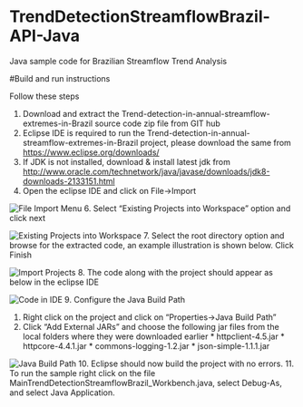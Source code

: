 # TrendDetectionStreamflowBrazil-API-Java
Java sample code for Brazilian Streamflow Trend Analysis

#Build and run instructions

Follow these steps

1. Download and extract the Trend-detection-in-annual-streamflow-extremes-in-Brazil source code zip file from GIT hub
3. Eclipse IDE is required to run the Trend-detection-in-annual-streamflow-extremes-in-Brazil project, please download the same from https://www.eclipse.org/downloads/
4. If JDK is not installed, download & install latest jdk from http://www.oracle.com/technetwork/java/javase/downloads/jdk8-downloads-2133151.html
5. Open the eclipse IDE and click on File->Import

 ![File Import Menu](https://github.com/sauloaires/software_codes-Trend-detection-in-annual-streamflow-extremes-in-Brazil/main/ReadmeImages/Trend-Java-Img-1.png "File Import Menu")
6. Select “Existing Projects into Workspace” option and click next

  ![Existing Projects into Workspace](https://github.com/sauloaires/software_codes-Trend-detection-in-annual-streamflow-extremes-in-Brazil/tree/main/ReadmeImages/CREST-Java-Img-2.png "Existing Projects into Workspace")
7. Select the root directory option and browse for the extracted code, an example illustration is shown below. Click Finish

  ![Import Projects](https://github.com/sauloaires/software_codes-Trend-detection-in-annual-streamflow-extremes-in-Brazil/tree/main/ReadmeImages/CREST-Java-Img-3.png "Import Projects")
8. The code along with the project should appear as below in the eclipse IDE

  ![Code in IDE](https://github.com/sauloaires/software_codes-Trend-detection-in-annual-streamflow-extremes-in-Brazil/tree/main/ReadmeImages/CREST-Java-Img-4.png "Code in IDE")
9. Configure the Java Build Path 
  1.	Right click on the project and click on “Properties->Java Build Path”
  2.	Click “Add External JARs” and choose the following jar files from the local folders where they were downloaded earlier
    * httpclient-4.5.jar 
    * httpcore-4.4.1.jar
    * commons-logging-1.2.jar 
    * json-simple-1.1.1.jar

![Java Build Path](https://github.com/sauloaires/software_codes-Trend-detection-in-annual-streamflow-extremes-in-Brazil/tree/main/ReadmeImages/CREST-Java-Img-5.png "Java Build Path")
10. Eclipse should now build the project with no errors.
11. To run the sample right click on the file MainTrendDetectionStreamflowBrazil_Workbench.java, select Debug-As, and select Java Application.
